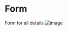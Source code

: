 # Form
Form for all details
![image](https://github.com/moheebk123/Form/assets/113541342/dd8e5511-607e-4eff-963d-4cdf7a5ba48d)
